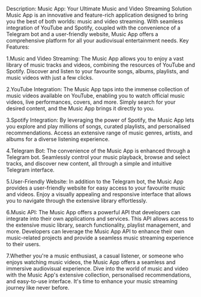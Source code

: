 Description: Music App: Your Ultimate Music and Video Streaming Solution
Music App is an innovative and feature-rich application designed to bring you the best of both worlds: music and video streaming. With seamless integration of YouTube and Spotify, coupled with the convenience of a Telegram bot and a user-friendly website, Music App offers a comprehensive platform for all your audiovisual entertainment needs.
Key Features:

1.Music and Video Streaming: The Music App allows you to enjoy a vast library of music tracks and videos, combining the resources of YouTube and Spotify. Discover and listen to your favourite songs, albums, playlists, and music videos with just a few clicks.

2.YouTube Integration: The Music App taps into the immense collection of music videos available on YouTube, enabling you to watch official music videos, live performances, covers, and more. Simply search for your desired content, and the Music App brings it directly to you.

3.Spotify Integration: By leveraging the power of Spotify, the Music App lets you explore and play millions of songs, curated playlists, and personalised recommendations. Access an extensive range of music genres, artists, and albums for a diverse listening experience.

4.Telegram Bot: The convenience of the Music App is enhanced through a Telegram bot. Seamlessly control your music playback, browse and select tracks, and discover new content, all through a simple and intuitive Telegram interface.

5.User-Friendly Website: In addition to the Telegram bot, the Music App provides a user-friendly website for easy access to your favourite music and videos. Enjoy a visually appealing and responsive interface that allows you to navigate through the extensive library effortlessly.

6.Music API: The Music App offers a powerful API that developers can integrate into their own applications and services. This API allows access to the extensive music library, search functionality, playlist management, and more. Developers can leverage the Music App API to enhance their own music-related projects and provide a seamless music streaming experience to their users.

7.Whether you're a music enthusiast, a casual listener, or someone who enjoys watching music videos, the Music App offers a seamless and immersive audiovisual experience. Dive into the world of music and video with the Music App's extensive collection, personalised recommendations, and easy-to-use interface. It's time to enhance your music streaming journey like never before.
